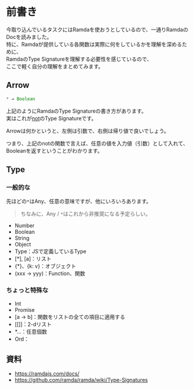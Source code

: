 # 前書き

今取り込んでいるタスクにはRamdaを使おうとしているので、一通りRamdaのDocを読みました。  
特に、Ramdaが提供している各関数は実際に何をしているかを理解を深めるために、  
RamdaのType Signatureを理解する必要性を感じているので、  
ここで軽く自分の理解をまとめてみます。

## Arrow

```js
* → Boolean
```

上記のようにRamdaのType Signatureの書き方があります。  
実はこれが[not](<https://ramda.cn/docs/#not>)のType Signatureです。

Arrowは何かというと、左側は引数で、右側は帰り値で良いでしょう。

つまり、上記のnotの関数で言えば、任意の値を入力値（引数）として入れて、Booleanを返すということがわかります。

## Type

### 一般的な

先ほどの`*`はAny、任意の意味ですが、他にいろいろあります。

> ちなみに、Any / `*`はこれから非推奨になる予定らしい。

- Number
- Boolean
- String
- Object
- Type：JSで定義しているType
- [*], [a]：リスト
- {*}、{k: v}：オブジェクト
- (xxx -> yyy)：Function、関数

### ちょっと特殊な

- Int
- Promise
- [a -> b]：関数をリストの全ての項目に適用する
- [[]]：2-dリスト
- *...：任意個数
- Ord：

## 資料

- <https://ramdajs.com/docs/>
- <https://github.com/ramda/ramda/wiki/Type-Signatures>